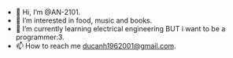 - 👋 Hi, I’m @AN-2101.
- 👀 I’m interested in food, music and books.
- 🌱 I’m currently learning electrical engineering BUT i want to be a programmer:3.
- 📫 How to reach me ducanh1962001@gmail.com.

<!---
AN-2101/AN-2101 is a ✨ special ✨ repository because its `README.md` (this file) appears on your GitHub profile.
You can click the Preview link to take a look at your changes.
--->
